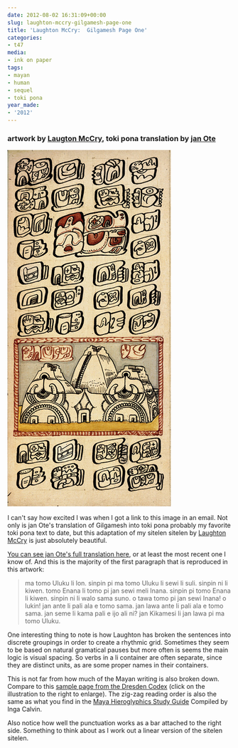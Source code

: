 ```yaml
---
date: 2012-08-02 16:31:09+00:00
slug: laughton-mccry-gilgamesh-page-one
title: 'Laughton McCry:  Gilgamesh Page One'
categories:
- t47
media:
- ink on paper
tags:
- mayan
- human
- sequel
- toki pona
year_made:
- '2012'
---
```


### artwork by [Laugton McCry](http://mrmccry.deviantart.com/#/d4vazo4), toki pona translation by [jan Ote](http://tokipl.wikidot.com/tptext:jan-kikamesi-1)





![Gilgamesh by Laughton McCry](/images/t47/t47.mrmccry.d4vazo4_m.jpg)





I can't say how excited I was when I got a link to this image in an email. Not only is jan Ote's translation of Gilgamesh into toki pona probably my favorite toki pona text to date, but this adaptation of my sitelen sitelen by [Laughton McCry](http://mrmccry.deviantart.com/#/d4vazo4) is just absolutely beautiful.





[You can see jan Ote's full translation here](http://tokipl.wikidot.com/tptext:jan-kikamesi-1), or at least the most recent one I know of. And this is the majority of the first paragraph that is reproduced in this artwork:






  
> ma tomo Uluku li lon. sinpin pi ma tomo Uluku li sewi li suli. sinpin ni li kiwen. tomo Enana li tomo pi jan sewi meli Inana. sinpin pi tomo Enana li kiwen. sinpin ni li walo sama suno. o tawa tomo pi jan sewi Inana! o lukin! jan ante li pali ala e tomo sama. jan lawa ante li pali ala e tomo sama. jan seme li kama pali e ijo ali ni? jan Kikamesi li jan lawa pi ma tomo Uluku.






One interesting thing to note is how Laughton has broken the sentences into discrete groupings in order to create a rhythmic grid.  Sometimes they seem to be based on natural gramatical pauses but more often is seems the main logic is visual spacing.  So verbs in a li container are often separate, since they are distinct units, as are some proper names in their containers.





This is not far from how much of the Mayan writing is also broken down.  Compare to this [sample page from the Dresden Codex](http://www.famsi.org/research/graz/dresdensis/img_page13.html) (click on the illustration to the right to enlarge). The zig-zag reading order is also the same as what you find in the [Maya Hieroglyphics Study Guide](http://www.famsi.org/mayawriting/calvin/index.html) Compiled by Inga Calvin.





Also notice how well the punctuation works as a bar attached to the right side. Something to think about as I work out a linear version of the sitelen sitelen.



